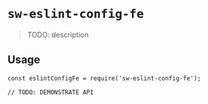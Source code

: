 # `sw-eslint-config-fe`

> TODO: description

## Usage

```
const eslintConfigFe = require('sw-eslint-config-fe');

// TODO: DEMONSTRATE API
```
